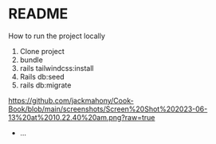 # README
How to run the project locally
1. Clone project 
2. bundle
3. rails tailwindcss:install
4. Rails db:seed
5. rails db:migrate


https://github.com/jackmahony/Cook-Book/blob/main/screenshots/Screen%20Shot%202023-06-13%20at%2010.22.40%20am.png?raw=true

* ...
